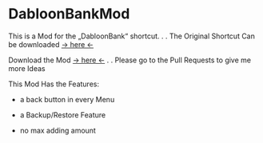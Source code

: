 # DabloonBankMod
This is a Mod for the „DabloonBank“ shortcut.
.
.
The Original Shortcut Can be downloaded 
[-> here <-](https://github.com/cnan00/DabloonBank/)

Download the Mod [-> here <-](https://github.com/NoOneIsHereFr/DabloonBankMod/releases/tag/v0.4)
.
.
Please go to the Pull Requests to give me more Ideas

This Mod Has the Features:

- a back button in every Menu

- a Backup/Restore Feature

- no max adding amount
